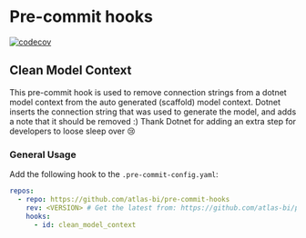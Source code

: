 # Pre-commit hooks

[![codecov](https://codecov.io/gh/atlas-bi/pre-commit-hooks/branch/master/graph/badge.svg?token=ZPTK2KIAfN)](https://codecov.io/gh/atlas-bi/pre-commit-hooks)

## Clean Model Context

This pre-commit hook is used to remove connection strings from a dotnet model context from the auto generated (scaffold) model context. Dotnet inserts the connection string that was used to generate the model, and adds a note that it should be removed :) Thank Dotnet for adding an extra step for developers to loose sleep over 😢

### General Usage

Add the following hook to the ``.pre-commit-config.yaml``:

```yaml
repos:
  - repo: https://github.com/atlas-bi/pre-commit-hooks
    rev: <VERSION> # Get the latest from: https://github.com/atlas-bi/pre-commit-hooks/releases
    hooks:
      - id: clean_model_context

```
